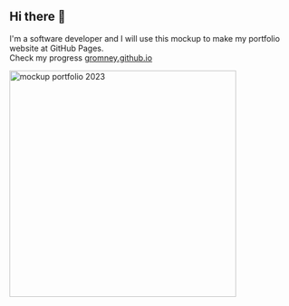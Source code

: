## Hi there 👋
I'm a software developer and I will use this mockup to make my portfolio website at GitHub Pages.\
Check my progress [gromney.github.io](https://gromney.github.io)

<img src="https://user-images.githubusercontent.com/781571/221367809-cb13708f-3560-4d9e-bba4-592f1b795a21.jpg"  height=400 alt="mockup portfolio 2023">

<!--
**gromney/gromney** is a ✨ _special_ ✨ repository because its `README.md` (this file) appears on your GitHub profile.

Here are some ideas to get you started:

- 🔭 I’m currently working on ...
- 🌱 I’m currently learning ...
- 👯 I’m looking to collaborate on ...
- 🤔 I’m looking for help with ...
- 💬 Ask me about ...
- 📫 How to reach me: ...
- 😄 Pronouns: ...
- ⚡ Fun fact: ...
-->
